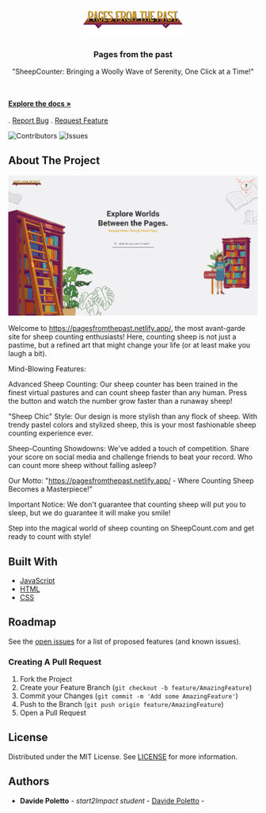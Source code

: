 <p align="center">
  <a href="https://github.com/davidepoletto/JavaScript-Project">
    <img src="/src/assets/IMG/logo5.png" alt="Logo" width="200">
  </a>
</p>

<h3 align="center">Pages from the past</h3>

<p align="center">"SheepCounter: Bringing a Woolly Wave of Serenity, One Click at a Time!"</p>
    <br/>
    <br/>
    <a href="https://github.com/davidepoletto/JS_advance"><strong>Explore the docs »</strong></a>
    <br/>
    <br/>
    .
    <a href="https://github.com/davidepoletto/JS_advance/issues">Report Bug</a>
    .
    <a href="https://github.com/davidepoletto/JS_advance/issues">Request Feature</a>
  </p>
</p>

![Contributors](https://img.shields.io/github/contributors/davidepoletto/JS_advance?color=dark-green) ![Issues](https://img.shields.io/github/issues/davidepoletto/JS_advance) 

## About The Project

<a href="https://pagesfromthepast.netlify.app/">![Screen Shot](/src/assets/IMG/pages.png)</a>

Welcome to https://pagesfromthepast.netlify.app/, the most avant-garde site for sheep counting enthusiasts! Here, counting sheep is not just a pastime, but a refined art that might change your life (or at least make you laugh a bit).

Mind-Blowing Features:

Advanced Sheep Counting: Our sheep counter has been trained in the finest virtual pastures and can count sheep faster than any human. Press the button and watch the number grow faster than a runaway sheep!

"Sheep Chic" Style: Our design is more stylish than any flock of sheep. With trendy pastel colors and stylized sheep, this is your most fashionable sheep counting experience ever.

Sheep-Counting Showdowns: We've added a touch of competition. Share your score on social media and challenge friends to beat your record. Who can count more sheep without falling asleep?

Our Motto:
"https://pagesfromthepast.netlify.app/ - Where Counting Sheep Becomes a Masterpiece!"

Important Notice:
We don't guarantee that counting sheep will put you to sleep, but we do guarantee it will make you smile!

Step into the magical world of sheep counting on SheepCount.com and get ready to count with style!

## Built With

* [JavaScript]()
* [HTML]()
* [CSS]()

## Roadmap

See the [open issues](https://github.com/davidepoletto/JavaScript-Project/issues) for a list of proposed features (and known issues).

### Creating A Pull Request

1. Fork the Project
2. Create your Feature Branch (`git checkout -b feature/AmazingFeature`)
3. Commit your Changes (`git commit -m 'Add some AmazingFeature'`)
4. Push to the Branch (`git push origin feature/AmazingFeature`)
5. Open a Pull Request

## License

Distributed under the MIT License. See [LICENSE](https://github.com/davidepoletto/JavaScript-Project/blob/main/LICENSE.md) for more information.

## Authors

* **Davide Poletto** - *start2Impact student* - [Davide Poletto](https://github.com/DavidePoletto) -
